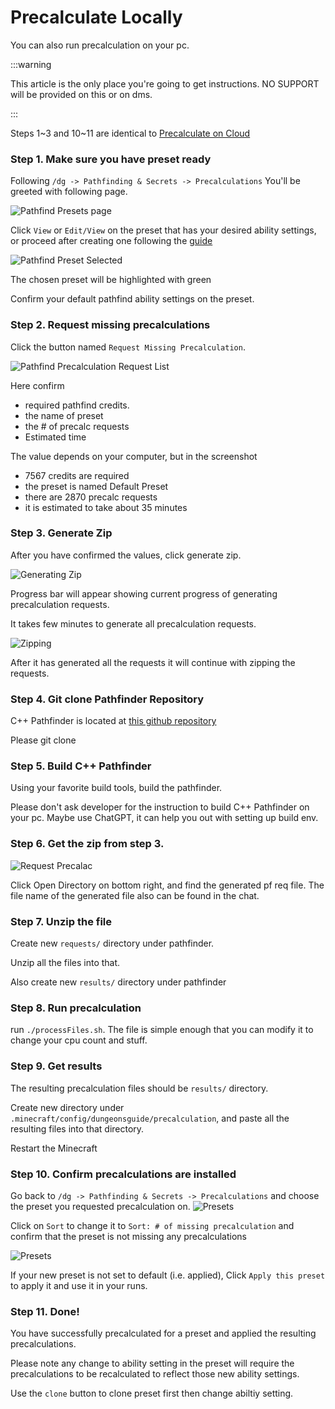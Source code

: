 # Precalculate Locally

You can also run precalculation on your pc.

:::warning

This article is the only place you're going to get instructions. NO SUPPORT will be provided on this or on dms.

:::


Steps 1\~3 and 10\~11 are identical to [Precalculate on Cloud](./precalculate-on-cloud)

### Step 1. Make sure you have preset ready

Following `/dg -> Pathfinding & Secrets -> Precalculations` You'll be greeted with following page.

![Pathfind Presets page](./img/screenshot1.png)

Click `View` or `Edit/View` on the preset that has your desired ability settings, or proceed after creating one following the [guide](/docs/pathfinding/presets/creating-preset)

![Pathfind Preset Selected](./img/screenshot2.png)

The chosen preset will be highlighted with green

Confirm your default pathfind ability settings on the preset.

### Step 2. Request missing precalculations

Click the button named `Request Missing Precalculation`.

![Pathfind Precalculation Request List](./img/screenshot3.png)

Here confirm 
- required pathfind credits.
- the name of preset
- the # of precalc requests
- Estimated time

The value depends on your computer, but in the screenshot 
- 7567 credits are required
- the preset is named Default Preset
- there are 2870 precalc requests
- it is estimated to take about 35 minutes

### Step 3. Generate Zip

After you have confirmed the values, click generate zip.

![Generating Zip](./img/screenshot4.png)

Progress bar will appear showing current progress of generating precalculation requests.

It takes few minutes to generate all precalculation requests.

![Zipping](./img/screenshot5.png)

After it has generated all the requests it will continue with zipping the requests.

### Step 4. Git clone Pathfinder Repository

C++ Pathfinder is located at [this github repository](https://github.com/Dungeons-Guide/Pathfinder)

Please git clone

### Step 5. Build C++ Pathfinder

Using your favorite build tools, build the pathfinder.

Please don't ask developer for the instruction to build C++ Pathfinder on your pc. Maybe use ChatGPT, it can help you out with setting up build env.

### Step 6. Get the zip from step 3.

![Request Precalac](./img/screenshot7.png)

Click Open Directory on bottom right, and find the generated pf req file.
The file name of the generated file also can be found in the chat.

### Step 7. Unzip the file

Create new `requests/` directory under pathfinder.

Unzip all the files into that.

Also create new `results/` directory under pathfinder

### Step 8. Run precalculation

run `./processFiles.sh`. The file is simple enough that you can modify it to change your cpu count and stuff.

### Step 9. Get results

The resulting precalculation files should be `results/` directory.

Create new directory under `.minecraft/config/dungeonsguide/precalculation`, and paste all the resulting files into that directory.

Restart the Minecraft

### Step 10. Confirm precalculations are installed

Go back to `/dg -> Pathfinding & Secrets -> Precalculations` and choose the preset you requested precalculation on.
![Presets](./img/screenshot16.png)

Click on `Sort` to change it to `Sort: # of missing precalculation` and confirm that the preset is not missing any precalculations

![Presets](./img/screenshot17.png)

If your new preset is not set to default (i.e. applied), Click `Apply this preset` to apply it and use it in your runs.


### Step 11. Done!

You have successfully precalculated for a preset and applied the resulting precalculations.

Please note any change to ability setting in the preset will require the precalculations to be recalculated to reflect those new ability settings.

Use the `clone` button to clone preset first then change abiltiy setting. 